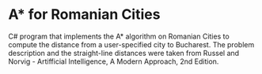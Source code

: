 # A* for Romanian Cities

C# program that implements the A* algorithm on Romanian Cities to compute the distance from a user-specified city to Bucharest.
The problem description and the straight-line distances were taken from Russel and Norvig - Artifficial Intelligence, A Modern Approach, 2nd Edition.
